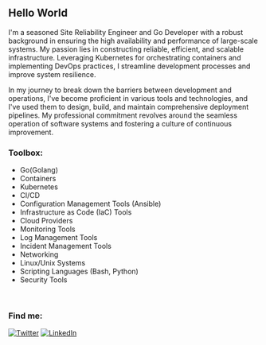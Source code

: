 <h2>Hello World</h2>

I'm a seasoned Site Reliability Engineer and Go Developer with a robust background in ensuring the high availability and performance of large-scale systems. My passion lies in constructing reliable, efficient, and scalable infrastructure. Leveraging Kubernetes for orchestrating containers and implementing DevOps practices, I streamline development processes and improve system resilience.

In my journey to break down the barriers between development and operations, I've become proficient in various tools and technologies, and I've used them to design, build, and maintain comprehensive deployment pipelines. My professional commitment revolves around the seamless operation of software systems and fostering a culture of continuous improvement.

<h3>Toolbox:</h3>

- Go(Golang)
- Containers
- Kubernetes
- CI/CD
- Configuration Management Tools (Ansible)
- Infrastructure as Code (IaC) Tools
- Cloud Providers
- Monitoring Tools
- Log Management Tools
- Incident Management Tools
- Networking
- Linux/Unix Systems
- Scripting Languages (Bash, Python)
- Security Tools

<br>
</div>

<h3>Find me:</h3>

[![Twitter](https://img.shields.io/badge/Twitter-1D9BF0?logo=twitter&logoColor=fff&style=for-the-badge)](https://twitter.com/dpuiger)
[![LinkedIn](https://img.shields.io/badge/LinkedIn-0077b5?logo=linkedin&style=for-the-badge)](https://www.linkedin.com/in/dpuigerarde/) 
